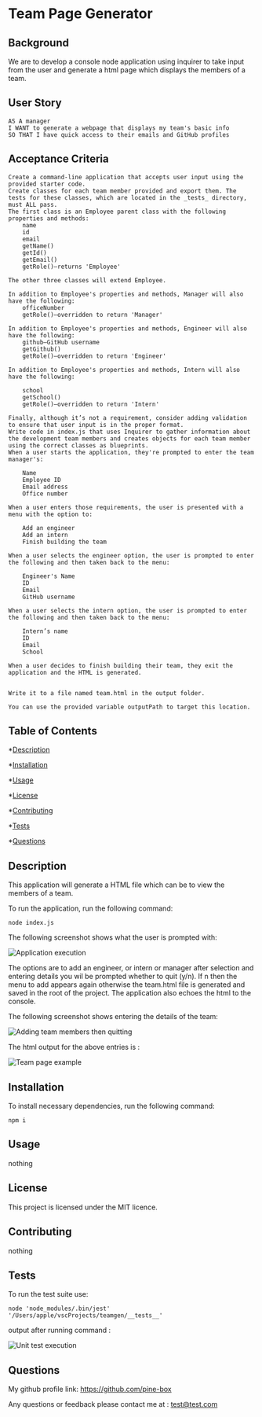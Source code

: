 # Team Page Generator

## Background

We are to develop a console node application using inquirer to take input from the user and generate a html page which displays the members of a team.

## User Story

```text
AS A manager
I WANT to generate a webpage that displays my team's basic info
SO THAT I have quick access to their emails and GitHub profiles
```

## Acceptance Criteria



    Create a command-line application that accepts user input using the provided starter code.
    Create classes for each team member provided and export them. The tests for these classes, which are located in the _tests_ directory, must ALL pass.
    The first class is an Employee parent class with the following properties and methods:
        name
        id
        email
        getName()
        getId()
        getEmail()
        getRole()—returns 'Employee'

    The other three classes will extend Employee.

    In addition to Employee's properties and methods, Manager will also have the following:
        officeNumber
        getRole()—overridden to return 'Manager'

    In addition to Employee's properties and methods, Engineer will also have the following:
        github—GitHub username
        getGithub()
        getRole()—overridden to return 'Engineer'

    In addition to Employee's properties and methods, Intern will also have the following:

        school
        getSchool()
        getRole()—overridden to return 'Intern'

    Finally, although it’s not a requirement, consider adding validation to ensure that user input is in the proper format.
    Write code in index.js that uses Inquirer to gather information about the development team members and creates objects for each team member using the correct classes as blueprints.
    When a user starts the application, they're prompted to enter the team manager's:

        Name
        Employee ID
        Email address
        Office number

    When a user enters those requirements, the user is presented with a menu with the option to:

        Add an engineer
        Add an intern
        Finish building the team

    When a user selects the engineer option, the user is prompted to enter the following and then taken back to the menu:

        Engineer's Name
        ID
        Email
        GitHub username

    When a user selects the intern option, the user is prompted to enter the following and then taken back to the menu:

        Intern’s name
        ID
        Email
        School

    When a user decides to finish building their team, they exit the application and the HTML is generated.
 

    Write it to a file named team.html in the output folder.

    You can use the provided variable outputPath to target this location.


## Table of Contents

*[Description](#description)

*[Installation](#installation)

*[Usage](#Usage)

*[License](#license)

*[Contributing](#contributing)

*[Tests](#installation)

*[Questions](#questions)

## Description

 This application will generate a HTML file which can be to view the members of a team.

 To run the application, run the following command:

 ```
 node index.js
 ```

 The following screenshot shows what the user is prompted with:

 ![Application execution](https://github.com/pine-box/teamgen/blob/main/assets/img/Screenshot2024-02-12at21.29.22.png?raw=true)

 The options are to add an engineer, or intern or manager after selection and entering details you wil be prompted whether to quit (y/n). 
 If n then the menu to add appears again otherwise the team.html file is generated and saved in the root of the project. The application also echoes the 
 html to the console.

 The following screenshot shows entering the details of the team:
 
 ![Adding team members then quitting ](https://github.com/pine-box/teamgen/blob/main/assets/img/Screenshot2024-02-12at21.32.59.png?raw=true)

 The html output for the above entries is :

![Team page example](https://github.com/pine-box/teamgen/blob/main/assets/img/Screenshot2024-02-12at21.34.09.png?raw=true)


## Installation

To install necessary dependencies, run the following command:

```
npm i
```

## Usage

nothing

## License

This project is licensed under the MIT licence.

## Contributing

nothing

## Tests

To run the test suite use:

```
node 'node_modules/.bin/jest' '/Users/apple/vscProjects/teamgen/__tests__'

```

output after running command :

![Unit test execution](https://github.com/pine-box/teamgen/blob/main/assets/img/Screenshot2024-02-12at21.48.15.png?raw=true)

## Questions 

My github profile link:  https://github.com/pine-box

Any questions or feedback please contact me at : test@test.com


    
